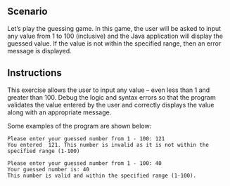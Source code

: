 ## Scenario
Let’s play the guessing game. In this game, the user will be asked to input any value from 1 to 100 (inclusive) and the Java application will display the guessed value.  If the value is not within the specified range, then an error message is displayed.

## Instructions
This exercise allows the user to input any value – even less than 1 and greater than 100.  Debug the logic and syntax errors so that the program validates the value entered by the user and correctly displays the value along with an appropriate message.

Some examples of the program are shown below: 
```
Please enter your guessed number from 1 - 100: 121
You entered  121. This number is invalid as it is not within the specified range (1-100)
```
```
Please enter your guessed number from 1 - 100: 40 
Your guessed number is: 40
This number is valid and within the specified range (1-100).
```
